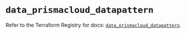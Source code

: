 # `data_prismacloud_datapattern`

Refer to the Terraform Registry for docs: [`data_prismacloud_datapattern`](https://registry.terraform.io/providers/paloaltonetworks/prismacloud/1.7.0/docs/data-sources/datapattern).
